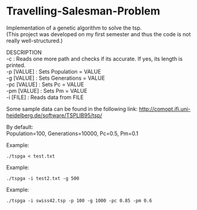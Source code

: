 # Travelling-Salesman-Problem
Implementation of a genetic algorithm to solve the tsp.  
(This project was developed on my first semester and thus the code is not really well-structured.)

DESCRIPTION  
	-c		: Reads one more path and checks if its accurate. If yes, its length is printed.  
	-p [VALUE]	: Sets Population = VALUE  
	-g [VALUE]	: Sets Generations = VALUE  
	-pc [VALUE]	: Sets Pc = VALUE  
	-pm [VALUE]	: Sets Pm = VALUE  
	-i [FILE]	: Reads data from FILE
  
Some sample data can be found in the following link:
http://comopt.ifi.uni-heidelberg.de/software/TSPLIB95/tsp/

By default:  
Population=100, Generations=10000, Pc=0.5, Pm=0.1

Example:
```
./tspga < test.txt
```

Example:
```
./tspga -i test2.txt -g 500
```
Example:
```
./tspga -i swiss42.tsp -p 100 -g 1000 -pc 0.85 -pm 0.6
```
